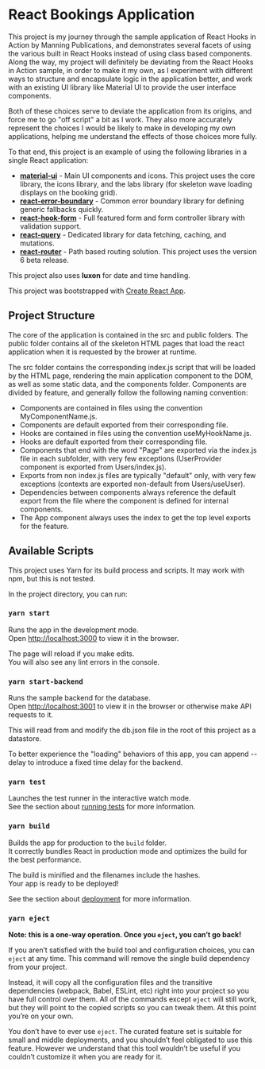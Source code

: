 # React Bookings Application

This project is my journey through the sample application of React Hooks in Action by Manning Publications, and demonstrates several facets of using the various built in React Hooks instead of using class based components.  Along the way, my project will definitely be deviating from the React Hooks in Action sample, in order to make it my own, as I experiment with different ways to structure and encapsulate logic in the application better, and work with an existing UI library like Material UI to provide the user interface components.

Both of these choices serve to deviate the application from its origins, and force me to go "off script" a bit as I work.  They also more accurately represent the choices I would be likely to make in developing my own applications, helping me understand the effects of those choices more fully.

To that end, this project is an example of using the following libraries in a single React application:

* [**material-ui**](https://material-ui.com) - Main UI components and icons.  This project uses the core library, the icons library, and the labs library (for skeleton wave loading displays on the booking grid).
* [**react-error-boundary**](https://github.com/bvaughn/react-error-boundary) - Common error boundary library for defining generic fallbacks quickly.
* [**react-hook-form**](https://react-hook-form.com) - Full featured form and form controller library with validation support.
* [**react-query**](https://react-query.tanstack.com) - Dedicated library for data fetching, caching, and mutations.
* [**react-router**](https://reactrouter.com) - Path based routing solution.  This project uses the version 6 beta release.

This project also uses **luxon** for date and time handling.

This project was bootstrapped with [Create React App](https://github.com/facebook/create-react-app).

## Project Structure

The core of the application is contained in the src and public folders.  The public folder contains all of the skeleton HTML pages that load the react application when it is requested by the brower at runtime.

The src folder contains the corresponding index.js script that will be loaded by the HTML page, rendering the main application component to the DOM, as well as some static data, and the components folder.  Components are divided by feature, and generally follow the following naming convention:

* Components are contained in files using the convention MyComponentName.js.
* Components are default exported from their corresponding file.
* Hooks are contained in files using the convention useMyHookName.js.
* Hooks are default exported from their corresponding file.
* Components that end with the word "Page" are exported via the index.js file in each subfolder, with very few exceptions (UserProvider component is exported from Users/index.js).
* Exports from non index.js files are typically "default" only, with very few exceptions (contexts are exported non-default from Users/useUser).
* Dependencies between components always reference the default export from the file where the component is defined for internal components.
* The App component always uses the index to get the top level exports for the feature.

## Available Scripts

This project uses Yarn for its build process and scripts.  It may work with npm, but this is not tested.

In the project directory, you can run:

### `yarn start`

Runs the app in the development mode.\
Open [http://localhost:3000](http://localhost:3000) to view it in the browser.

The page will reload if you make edits.\
You will also see any lint errors in the console.

### `yarn start-backend`

Runs the sample backend for the database.\
Open [http://localhost:3001](http://localhost:3001) to view it in the browser or otherwise make API requests to it.

This will read from and modify the db.json file in the root of this project as a datastore.

To better experience the "loading" behaviors of this app, you can append --delay <ms> to introduce a fixed time delay for the backend.

### `yarn test`

Launches the test runner in the interactive watch mode.\
See the section about [running tests](https://facebook.github.io/create-react-app/docs/running-tests) for more information.

### `yarn build`

Builds the app for production to the `build` folder.\
It correctly bundles React in production mode and optimizes the build for the best performance.

The build is minified and the filenames include the hashes.\
Your app is ready to be deployed!

See the section about [deployment](https://facebook.github.io/create-react-app/docs/deployment) for more information.

### `yarn eject`

**Note: this is a one-way operation. Once you `eject`, you can’t go back!**

If you aren’t satisfied with the build tool and configuration choices, you can `eject` at any time. This command will remove the single build dependency from your project.

Instead, it will copy all the configuration files and the transitive dependencies (webpack, Babel, ESLint, etc) right into your project so you have full control over them. All of the commands except `eject` will still work, but they will point to the copied scripts so you can tweak them. At this point you’re on your own.

You don’t have to ever use `eject`. The curated feature set is suitable for small and middle deployments, and you shouldn’t feel obligated to use this feature. However we understand that this tool wouldn’t be useful if you couldn’t customize it when you are ready for it.
